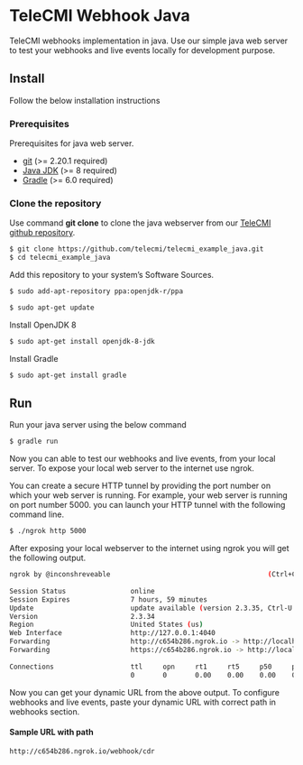 # TeleCMI Webhook Java

TeleCMI webhooks implementation in java. Use our simple java web server to test your webhooks and live events locally for development purpose.

## Install

Follow the below installation instructions

### Prerequisites

Prerequisites for java web server.

- <a href="https://git-scm.com/" target="_blank">git</a> (>= 2.20.1 required)
- <a href="https://www.oracle.com/technetwork/java/javase/downloads/jdk8-downloads-2133151.html" target="_blank">Java JDK</a> (>= 8 required)
- <a href="https://gradle.org/install/" target="_blank">Gradle</a> (>= 6.0 required)


### Clone the repository

Use command __git clone__ to clone the java webserver from our <a href="https://github.com/telecmi/telecmi_example_java" target="_blank">TeleCMI github repository</a>.

```bash
$ git clone https://github.com/telecmi/telecmi_example_java.git
$ cd telecmi_example_java
```

Add this repository to your system’s Software Sources.

```bash
$ sudo add-apt-repository ppa:openjdk-r/ppa
```

```bash
$ sudo apt-get update
```
Install OpenJDK 8

```bash
$ sudo apt-get install openjdk-8-jdk
```
Install Gradle

```bash
$ sudo apt-get install gradle
```

## Run

Run your java server using the below command

```bash
$ gradle run
```
Now you can able to test our webhooks and live events, from your local server. To expose your local web server to the internet use ngrok. 

You can create a secure HTTP tunnel by providing the port number on which your web server is running. For example, your web server is running on port number 5000. you can launch your HTTP tunnel with the following command line.

```bash
$ ./ngrok http 5000
```

After exposing your local webserver to the internet using ngrok you will get the following output.

```bash
ngrok by @inconshreveable                                       (Ctrl+C to quit)
                                                                                
Session Status                online                                            
Session Expires               7 hours, 59 minutes                               
Update                        update available (version 2.3.35, Ctrl-U to update
Version                       2.3.34                                            
Region                        United States (us)                                
Web Interface                 http://127.0.0.1:4040                             
Forwarding                    http://c654b286.ngrok.io -> http://localhost:5000 
Forwarding                    https://c654b286.ngrok.io -> http://localhost:5000
                                                                                
Connections                   ttl     opn     rt1     rt5     p50     p90       
                              0       0       0.00    0.00    0.00    0.00  
```
Now you can get your dynamic URL from the above output. To configure webhooks and live events, paste your dynamic URL with correct path in webhooks section.

#### Sample URL with path
```
http://c654b286.ngrok.io/webhook/cdr
```




